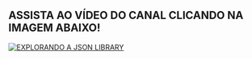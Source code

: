 ## ASSISTA AO VÍDEO DO CANAL CLICANDO NA IMAGEM ABAIXO!

[![EXPLORANDO A JSON LIBRARY](https://github.com/robotcourses/base_rf/assets/144608203/cfef25f1-a524-4439-b888-15de1eeb992a)
](https://www.youtube.com/watch?v=yEZ0qPTtntU)
